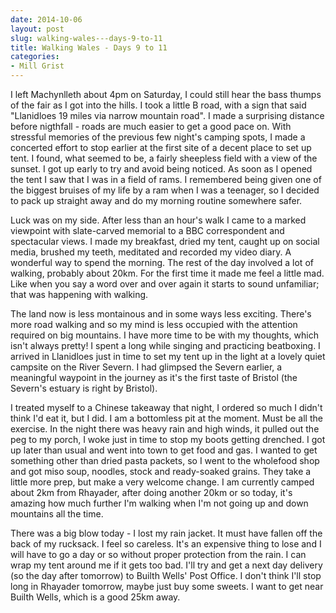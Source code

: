 ```yaml
---
date: 2014-10-06
layout: post
slug: walking-wales---days-9-to-11
title: Walking Wales - Days 9 to 11
categories:
- Mill Grist
---
```


I left Machynlleth about 4pm on Saturday, I could still hear the bass thumps of the fair as I got into the hills. I took a little B road, with a sign that said "Llanidloes 19 miles via narrow mountain road". I made a surprising distance before nigthfall - roads are much easier to get a good pace on. With stressful memories of the previous few night's camping spots, I made a concerted effort to stop earlier at the first site of a decent place to set up tent. I found, what seemed to be, a fairly sheepless field with a view of the sunset. I got up early to try and avoid being noticed. As soon as I opened the tent I saw that I was in a field of rams. I remembered being given one of the biggest bruises of my life by a ram when I was a teenager, so I decided to pack up straight away and do my morning routine somewhere safer.

Luck was on my side. After less than an hour's walk I came to a marked viewpoint with slate-carved memorial to a BBC correspondent and spectacular views. I made my breakfast, dried my tent, caught up on social media, brushed my teeth, meditated and recorded my video diary. A wonderful way to spend the morning. The rest of the day involved a lot of walking, probably about 20km. For the first time it made me feel a little mad. Like when you say a word over and over again it starts to sound unfamiliar; that was happening with walking.

The land now is less montainous and in some ways less exciting. There's more road walking and so my mind is less occupied with the attention required on big mountains. I have more time to be with my thoughts, which isn't always pretty! I spent a long while singing and practicing beatboxing. I arrived in Llanidloes just in time to set my tent up in the light at a lovely quiet campsite on the River Severn. I had glimpsed the Severn earlier, a meaningful waypoint in the journey as it's the first taste of Bristol (the Severn's estuary is right by Bristol).

I treated myself to a Chinese takeaway that night, I ordered so much I didn't think I'd eat it, but I did. I am a bottomless pit at the moment. Must be all the exercise. In the night there was heavy rain and high winds, it pulled out the peg to my porch, I woke just in time to stop my boots getting drenched. I got up later than usual and went into town to get food and gas. I wanted to get something other than dried pasta packets, so I went to the wholefood shop and got miso soup, noodles, stock and ready-soaked grains. They take a little more prep, but make a very welcome change. I am currently camped about 2km from Rhayader, after doing another 20km or so today, it's amazing how much further I'm walking when I'm not going up and down mountains all the time.

There was a big blow today - I lost my rain jacket. It must have fallen off the back of my rucksack. I feel so careless. It's an expensive thing to lose and I will have to go a day or so without proper protection from the rain. I can wrap my tent around me if it gets too bad. I'll try and get a next day delivery (so the day after tomorrow) to Builth Wells' Post Office. I don't think I'll stop long in Rhayader tomorrow, maybe just buy some sweets. I want to get near Builth Wells, which is a good 25km away.
